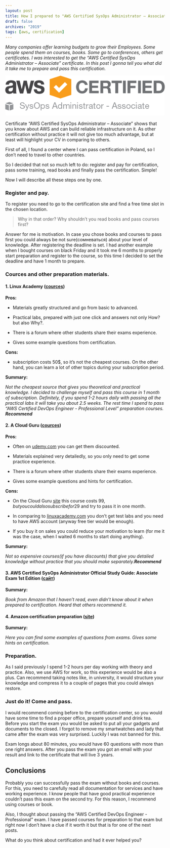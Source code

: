 ```yaml
---
layout: post
title: How I prepared to "AWS Certified SysOps Administrator – Associate" exam.
draft: false
archives: "2019"
tags: [aws, certification]
---
```

_Many companies offer learning budgets to grow their Employees. Some people spend them on courses, books. Some go to conferences, others get certificates. I was interested to get the “AWS Certified SysOps Administrator – Associate” certificate. In this post I gonna tell you what did it take me to prepare and pass this certification._
<!--more-->

![AWS Certified SysOps Administrator – Associate](aws_certified_logo.png)

Certificate “AWS Certified SysOps Administrator – Associate” shows that you know about AWS and can build reliable infrastructure on it. As other certification without practice it will not give too much advantage, but at least will highlight your CV in comparing to others.

First of all, I found a center where I can pass certification in Poland, so I don’t need to travel to other countries.

So I decided that not so much left to do: register and pay for certification, pass some training, read books and finally pass the certification. Simple!

Now I will describe all these steps one by one.

### Register and pay.

To register you need to go to the certification site and find a free time slot in the chosen location.

> Why in that order? Why shouldn’t you read books and pass courses first?

Answer for me is motivation. In case you chose books and courses to pass first you could always be not sure(сомневаться) about your level of knowledge. After registering the deadline is set. I had another example when I bought courses on black Friday and it took me 6 months to properly start preparation and register to the course, so this time I decided to set the deadline and have 1 month to prepare.

### Cources and other preparation materials.


#### 1. Linux Academy ([cources](https://linuxacademy.com/amazon-web-services/training/course/name/aws-certified-sysops-administrator-associate))

**Pros:**

- Materials greatly structured and go from basic to advanced.

- Practical labs, prepared with just one click and answers not only How? but also Why?.

- There is a forum where other students share their exams experience.

- Gives some example questions from certification.

**Cons:**

- subscription costs 50$, so it’s not the cheapest courses. On the other hand, you can learn a lot of other topics during your subscription period.


**Summary:**

_Not the cheapest source that gives you theoretical and practical knowledge. I decided to challenge myself and pass this course in 1 month of subscription. Definitely, if you spend 1-2 hours daily with passing all the practical labs it will take you about 2.5 weeks. The rest time I spend to pass “AWS Certified DevOps Engineer - Professional Level” preparation courses. **Recommend**_


#### 2. A Cloud Guru ([cources](https://acloud.guru/learn/aws-certified-sysops-administrator-associate))


**Pros:**

- Often on [udemy.com](https://www.udemy.com/courses/search/?q=aws%20sysops&src=ukw) you can get them discounted.

- Materials explained very detailedly, so you only need to get some practice experience.

- There is a forum where other students share their exams experience.

- Gives some example questions and hints for certification.

**Cons:**

- On the Cloud Guru [site](https://acloud.guru/) this course costs 99$, but you could also subscribe for 29$ and try to pass it in one month.

- In comparing to [linuxacademy.com](https://linuxacademy.com) you don’t get test labs and you need to have AWS account (anyway free tier would be enough).

- If you buy it on sales you could reduce your motivation to learn (for me it was the case, when I waited 6 months to start doing anything).

**Summary:**

_Not so expensive courses(if you have discounts) that give you detailed knowledge without practice that you should make separately.**Recommend**_

#### 3. AWS Certified SysOps Administrator Official Study Guide: Associate Exam 1st Edition ([сайт](https://www.amazon.com/Certified-SysOps-Administrator-Official-Study/dp/1119377420))

**Summary:**

_Book from Amazon that I haven’t read, even didn’t know about it when prepared to certification. Heard that others recommend it._


#### 4. Amazon certification preparation ([site](https://aws.amazon.com/ru/certification/certification-prep/))

**Summary:**

_Here you can find some examples of questions from exams. Gives some hints on certification._


### Preparation.

As I said previously I spend 1-2 hours per day working with theory and practice. Also, we use AWS for work, so this experience would be also a plus. Can recommend taking notes like, in university, it would structure your knowledge and compress it to a couple of pages that you could always restore.

### Just do it! Come and pass.

I would recommend coming before to the certification center, so you would have some time to find a proper office, prepare yourself and drink tea. Before you start the exam you would be asked to put all your gadgets and documents to the closed. I forgot to remove my smartwatches and lady that came after the exam was very surprised. Luckily I was not banned for this.

Exam longs about 80 minutes, you would have 60 questions with more than one right answers. After you pass the exam you got an email with your result and link to the certificate that will live 3 years.

## Conclusions

Probably you can successfully pass the exam without books and courses. For this, you need to carefully read all documentation for services and have working experience. I know people that have good practical experience couldn’t pass this exam on the second try. For this reason, I recommend using courses or book.

Also, I thought about passing the “AWS Certified DevOps Engineer - Professional” exam. I have passed courses for preparation to that exam but right now I don’t have a clue if it worth it but that is for one of the next posts.

What do you think about certification and had it ever helped you?
